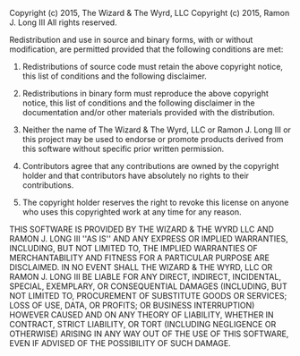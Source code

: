 Copyright (c) 2015, The Wizard & The Wyrd, LLC
Copyright (c) 2015, Ramon J. Long III
All rights reserved.

Redistribution and use in source and binary forms, with or without
modification, are permitted provided that the following conditions are met:

1. Redistributions of source code must retain the above copyright
notice, this list of conditions and the following disclaimer.

2. Redistributions in binary form must reproduce the above copyright notice,
this list of conditions and the following disclaimer in the documentation
and/or other materials provided with the distribution.

3. Neither the name of The Wizard & The Wyrd, LLC or Ramon J. Long III or this project 
may be used to endorse or promote products derived from this software without specific 
prior written permission.

4. Contributors agree that any contributions are owned by the copyright holder
and that contributors have absolutely no rights to their contributions.

5. The copyright holder reserves the right to revoke this license on anyone who
uses this copyrighted work at any time for any reason.

THIS SOFTWARE IS PROVIDED BY THE WIZARD & THE WYRD LLC AND RAMON J. LONG III 
''AS IS'' AND ANY EXPRESS OR IMPLIED WARRANTIES, INCLUDING, BUT NOT LIMITED TO, 
THE IMPLIED WARRANTIES OF MERCHANTABILITY AND FITNESS FOR A PARTICULAR PURPOSE ARE
DISCLAIMED. IN NO EVENT SHALL THE WIZARD & THE WYRD, LLC OR RAMON J. LONG III 
BE LIABLE FOR ANY DIRECT, INDIRECT, INCIDENTAL, SPECIAL, EXEMPLARY, OR CONSEQUENTIAL DAMAGES
(INCLUDING, BUT NOT LIMITED TO, PROCUREMENT OF SUBSTITUTE GOODS OR SERVICES;
 LOSS OF USE, DATA, OR PROFITS; OR BUSINESS INTERRUPTION) HOWEVER CAUSED AND
ON ANY THEORY OF LIABILITY, WHETHER IN CONTRACT, STRICT LIABILITY, OR TORT
(INCLUDING NEGLIGENCE OR OTHERWISE) ARISING IN ANY WAY OUT OF THE USE OF THIS
SOFTWARE, EVEN IF ADVISED OF THE POSSIBILITY OF SUCH DAMAGE. 